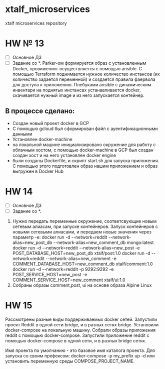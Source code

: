 # xtalf_microservices
xtalf microservices repository

# HW № 13

 - [ ] Основное ДЗ
 - [ ] Задание со *. Parker-ом формируется образ с установленным Docker, провиженинг осуществляется с помощью ansible. С помощью Terraform поднимается нужное количество инстансов (их количество задается переменной) и создается правила фаервола для доступа к приложению. Плебуками ansible с динамическим инвентари на поднятых инстансах устанавливается docker,  скачивается нужный image и из него запускается контейнер.

## В процессе сделано:
 - Создан новый проект docker в GCP
 - С помощью gcloud был сформирован файл с ауентификационными данными
 - Установлен docker-machine
 - на локальной машине инициализировано окружение для работу с облачным хостом, с помощью docker-machine в GCP был создан создан хост и на него установлен docker engine
 - были созданы Dockerfile, и скрипт start.sh для запуска приложения. С помощью этого подготовлен образ нашим приложением и образ выгружен в Docker Hub


# HW 14

 - [ ] Основное ДЗ
 - [ ] Задание со *.
1. Нужно передать переменные окружение, соответсвующие новым сетевым алиасам, при запуске контейнеров. Запуск контейнеров с новыми сетевыми алиасами, и передаем новые значения через параметр -e:
   docker run -d --network=reddit --network-alias=new_post_db --network-alias=new_comment_db mongo:latest
   docker run -d --network=reddit --network-alias=new_post -e POST_DATABASE_HOST=new_post_db xtalf/post:1.0
   docker run -d --network=reddit --network-alias=new_comment -e COMMENT_DATABASE_HOST=new_comment_db xtalf/comment:1.0
   docker run -d --network=reddit -p 9292:9292 -e POST_SERVICE_HOST=new_post -e COMMENT_SERVICE_HOST=new_comment xtalf/ui:1.0
2. Собраны образы comment,post, ui на основе образа Alpine Linux

# HW 15

Рассмотрены разные виды поддерживаемых docker сетей. Запустили проект Reddit в одной сети bridge, и в разных сетях bridge.
Установили docker-compose на локальную машину. Собрали образы приложения reddit с помощью docker-compose. Запустили приложение reddit с помощью docker-compose в одной сети, и в разных bridge сетях.

Имя проекта по умолчанию - это базовое имя каталога проекта. Для запуска со своим префексом:
docker-compose -p my_prefix up -d
или установить переменную среды COMPOSE_PROJECT_NAME.

